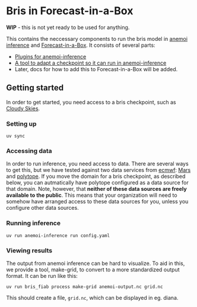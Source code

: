 # Bris in Forecast-in-a-Box

**WIP** - this is not yet ready to be used for anything.

This contains the neccessary components to run the bris model in [anemoi inference](https://anemoi.readthedocs.io/projects/inference/en/latest/) and [Forecast-in-a-Box](https://github.com/ecmwf/forecast-in-a-box). It consists of several parts: 

* [Plugins for anemoi-inference](bris-anemoi-plugins/README.md)
* [A tool to adapt a checkpoint so it can run in anemoi-inference](bris-move-domain/README.md)
* Later, docs for how to add this to Forecast-in-a-Box will be added.

## Getting started

In order to get started, you need access to a bris checkpoint, such as [Cloudy Skies](https://huggingface.co/met-no/bris_cloudy-skies).

### Setting up

```shell
uv sync
```

### Accessing data

In order to run inference, you need access to data.
There are several ways to get this, but we have tested against two data services from [ecmwf](https://www.ecmwf.int/):
[Mars](https://www.ecmwf.int/en/forecasts/access-forecasts/access-archive-datasets) and [polytope](https://polytope.readthedocs.io/en/latest/).
If you move the domain for a bris checkpoint, as described below, you can autmatically have polytope configured as a data source for that domain.
Note, however, that **neither of these data sources are freely available to the public**.
This means that your organization will need to somehow have arranged access to these data sources for you, unless you configure other data sources.

### Running inference

```shell
uv run anemoi-inference run config.yaml
```

### Viewing results

The output from anemoi inference can be hard to visualize.
To aid in this, we provide a tool, make-grid, to convert to a more standardized output format.
It can be run like this:

```shell
uv run bris_fiab process make-grid anemoi-output.nc grid.nc
```

This should create a file, `grid.nc`, which can be displayed in eg. diana.

